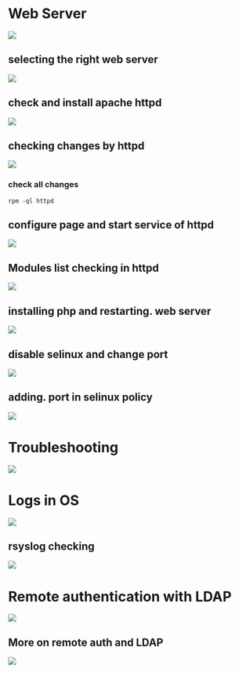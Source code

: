 # Web Server

<img src="web.png">

## selecting the right web server

<img src="selectweb.png">

## check and install apache httpd

<img src="install.png">

## checking changes by httpd

<img src="conf.png">

### check all changes

```
rpm -ql httpd

```

## configure page and start service of httpd

<img src="start.png">

## Modules list checking in httpd

<img src="modules.png">

## installing php and restarting. web server

<img src="php.png">

## disable selinux and change port 

<img src="selinuxd.png">


## adding. port in selinux policy 

<img src="selinuxport.png">


# Troubleshooting  

<img src="shoot.png">

# Logs in OS 

<img src="rsyslog.png">

## rsyslog checking 

<img src="rlogcheck.png">

# Remote authentication with LDAP 

<img src="ldap1.png">

## More on remote auth and LDAP 

<img src="ldap2.png">

